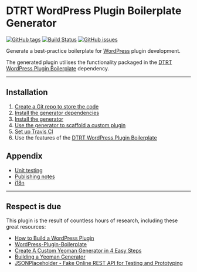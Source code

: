 # DTRT WordPress Plugin Boilerplate Generator

[![GitHub tags](https://img.shields.io/github/tag/dotherightthing/generator-wpdtrt-plugin-boilerplate.svg)](https://github.com/dotherightthing/generator-wpdtrt-plugin-boilerplate/tags) [![Build Status](https://travis-ci.org/dotherightthing/generator-wpdtrt-plugin-boilerplate.svg?branch=master)](https://travis-ci.org/dotherightthing/generator-wpdtrt-plugin-boilerplate) [![GitHub issues](https://img.shields.io/github/issues/dotherightthing/generator-wpdtrt-plugin-boilerplate.svg)](https://github.com/dotherightthing/generator-wpdtrt-plugin-boilerplate/issues)

Generate a best-practice boilerplate for [WordPress](https://wordpress.org/) plugin development.

The generated plugin utilises the functionality packaged in the [DTRT WordPress Plugin Boilerplate](https://github.com/dotherightthing/wpdtrt-plugin-boilerplate) dependency.

***

## Installation

1. [Create a Git repo to store the code](https://github.com/dotherightthing/generator-wpdtrt-plugin-boilerplate/wiki/Create-a-Git-repo-to-store-the-code)
2. [Install the generator dependencies](https://github.com/dotherightthing/generator-wpdtrt-plugin-boilerplate/wiki/Install-the-generator-dependencies)
3. [Install the generator](https://github.com/dotherightthing/generator-wpdtrt-plugin-boilerplate/wiki/Install-the-generator)
4. [Use the generator to scaffold a custom plugin](https://github.com/dotherightthing/generator-wpdtrt-plugin-boilerplate/wiki/Use-the-generator-to-scaffold-a-custom-plugin)
5. [Set up Travis CI](https://github.com/dotherightthing/generator-wpdtrt-plugin-boilerplate/wiki/Set-up-Travis-CI)
6. Use the features of the [DTRT WordPress Plugin Boilerplate](https://github.com/dotherightthing/wpdtrt-plugin-boilerplate)

## Appendix

* [Unit testing](https://github.com/dotherightthing/generator-wpdtrt-plugin-boilerplate/wiki/Appendix:-Unit-testing)
* [Publishing notes](https://github.com/dotherightthing/generator-wpdtrt-plugin-boilerplate/wiki/Appendix:-Publishing-notes)
* [i18n](https://github.com/dotherightthing/generator-wpdtrt-plugin-boilerplate/wiki/Appendix:-i18n)

---

## Respect is due

This plugin is the result of countless hours of research, including these great resources:

* [How to Build a WordPress Plugin](https://teamtreehouse.com/library/how-to-build-a-wordpress-plugin)
* [WordPress-Plugin-Boilerplate](https://github.com/DevinVinson/WordPress-Plugin-Boilerplate/)
* [Create A Custom Yeoman Generator in 4 Easy Steps](https://scotch.io/tutorials/create-a-custom-yeoman-generator-in-4-easy-steps)
* [Building a Yeoman Generator](https://webcake.co/building-a-yeoman-generator/)
* [JSONPlaceholder - Fake Online REST API for Testing and Prototyping](http://jsonplaceholder.typicode.com/)
